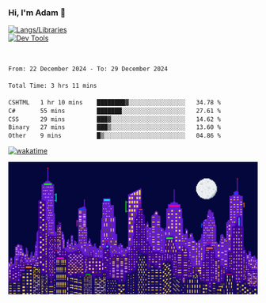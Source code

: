 ### Hi, I'm Adam 👋

[![Langs/Libraries](https://skillicons.dev/icons?i=cs,dotnet,js,css,html,sass,ts,jquery,bootstrap)](https://skillicons.dev)
<br/>
[![Dev Tools](https://skillicons.dev/icons?i=git,github,githubactions,visualstudio)](https://skillicons.dev)

<br/>

<!--START_SECTION:waka-->

```txt
From: 22 December 2024 - To: 29 December 2024

Total Time: 3 hrs 11 mins

CSHTML   1 hr 10 mins    ████████▓░░░░░░░░░░░░░░░░   34.78 %
C#       55 mins         ███████░░░░░░░░░░░░░░░░░░   27.61 %
CSS      29 mins         ███▓░░░░░░░░░░░░░░░░░░░░░   14.62 %
Binary   27 mins         ███▒░░░░░░░░░░░░░░░░░░░░░   13.60 %
Other    9 mins          █▒░░░░░░░░░░░░░░░░░░░░░░░   04.86 %
```

<!--END_SECTION:waka-->

[![wakatime](https://wakatime.com/badge/user/2234bda2-efd3-47c5-8724-79108edfe9aa.svg)](https://wakatime.com/@2234bda2-efd3-47c5-8724-79108edfe9aa)

![Pixelated city at night](./media/city.gif)
